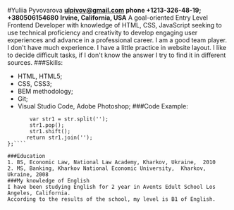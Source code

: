 #Yuliia Pyvovarova
**ulpivov@gmail.com**
**phone +1213-326-48-19; +380506154680**
**Irvine, California, USA**
A goal-oriented Entry Level Frontend Developer with knowledge of HTML, CSS, JavaScript seeking to use technical proficiency and creativity to develop engaging user experiences and advance in a professional career.
I am a good team player. I don't have much experience. I have a little practice in website layout. I like to decide difficult tasks, if I don't know the answer I try to find it in different sources.
###Skills:
* HTML, HTML5;
* CSS, CSS3;
* BEM methodology;
* Git;
* Visual Studio Code, Adobe Photoshop;
###Code Example:
````function removeChar(str){
       var str1 = str.split('');
       str1.pop();
       str1.shift();
      return str1.join('');
};````

###Education
1. BS, Economic Law, National Law Academy, Kharkov, Ukraine,  2010
2. MS, Banking, Kharkov National Economic University,  Kharkov, Ukraine, 2008
###My knowledge of English
I have been studying English for 2 year in Avents Edult School Los Angeles, California. 
According to the results of the school, my level is B1 of English. 